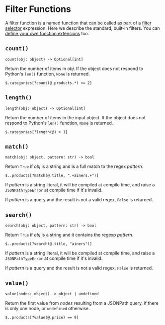 # Filter Functions

A filter function is a named function that can be called as part of a [filter selector](syntax.md#filters-expression) expression. Here we describe the standard, built-in filters. You can [define your own function extensions](advanced.md#function-extensions) too.

## `count()`

```text
count(obj: object) -> Optional[int]
```

Return the number of items in _obj_. If the object does not respond to Python's `len()` function, `None` is returned.

```
$.categories[?count(@.products.*) >= 2]
```

## `length()`

```text
length(obj: object) -> Optional[int]
```

Return the number of items in the input object. If the object does not respond to Python's `len()` function, `None` is returned.

```
$.categories[?length(@) > 1]
```

## `match()`

```text
match(obj: object, pattern: str) -> bool
```

Return `True` if _obj_ is a string and is a full match to the regex _pattern_.

```text
$..products[?match(@.title, ".+ainers.+")]
```

If _pattern_ is a string literal, it will be compiled at compile time, and raise a `JSONPathTypeError` at compile time if it's invalid.

If _pattern_ is a query and the result is not a valid regex, `False` is returned.

## `search()`

```text
search(obj: object, pattern: str) -> bool
```

Return `True` if _obj_ is a string and it contains the regexp _pattern_.

```text
$..products[?search(@.title, "ainers")]
```

If _pattern_ is a string literal, it will be compiled at compile time, and raise a `JSONPathTypeError` at compile time if it's invalid.

If _pattern_ is a query and the result is not a valid regex, `False` is returned.

## `value()`

```
value(nodes: object) -> object | undefined
```

Return the first value from _nodes_ resulting from a JSONPath query, if there is only one node, or `undefined` otherwise.

```text
$..products[?value(@.price) == 9]
```

